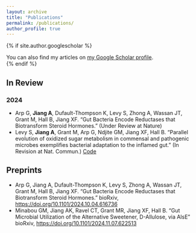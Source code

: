 ```yaml
---
layout: archive
title: "Publications"
permalink: /publications/
author_profile: true
---
```


{% if site.author.googlescholar %}
  <div class="wordwrap">You can also find my articles on <a href="{{site.author.googlescholar}}">my Google Scholar profile</a>.</div>
{% endif %}

## In Review
### 2024
+ Arp G, **Jiang A**, Dufault-Thompson K, Levy S, Zhong A, Wassan JT, Grant M, Hall B, Jiang XF. “Gut Bacteria Encode Reductases that Biotransform Steroid Hormones.” (Under Review at Nature)
+ Levy S, **Jiang A**, Grant M, Arp G, Ndjite GM, Jiang XF, Hall B. “Parallel evolution of oxidized sugar metabolism in commensal and pathogenic microbes exemplifies bacterial adaptation to the inflamed gut.” (In Revision at Nat. Commun.) [Code](https://github.com/frikinzi/sugar_oxidation_bioinfo)

## Preprints
+ Arp G, Jiang A, Dufault-Thompson K, Levy S, Zhong A, Wassan JT, Grant M, Hall B, Jiang XF. “Gut Bacteria Encode Reductases that Biotransform Steroid Hormones.” bioRxiv, https://doi.org/10.1101/2024.10.04.616736 
+ Minabou GM, Jiang AK, Ravel CT, Grant MR, Jiang XF, Hall B. “Gut Microbial Utilization of the Alternative Sweetener, D-Allulose, via AlsE” bioRxiv, https://doi.org/10.1101/2024.11.07.622513 
